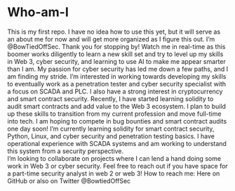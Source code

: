 # Who-am-I
This is my first repo.  I have no idea how to use this yet, but it will serve as an about me for now and will get more organized as I figure this out. I’m @BowTiedOffSec. Thank you for stopping by!  Watch me in real-time as this boomer works diligently to learn a new skill set and try to level up my skills in Web 3, cyber security, and learning to use AI to make me appear smarter than I am. 
My passion for cyber security has led me down a few paths, and I am finding my stride. I’m interested in working towards developing my skills to eventually work as a penetration tester and cyber security specialist with a focus on SCADA and PLC.  I also have a strong interest in cryptocurrency and smart contract security.  Recently, I have started learning solidity to audit smart contracts and add value to the Web 3 ecosystem.  I plan to build up these skills to transition from my current profession and move full-time into tech.  I am hoping to compete in bug bounties and smart contract audits one day soon!
I’m currently learning solidity for smart contract security, Python, Linux, and cyber security and penetration testing basics.  I have operational experience with SCADA systems and am working to understand this system from a security perspective.  
I’m looking to collaborate on projects where I can lend a hand doing some work in Web 3 or cyber security.  Feel free to reach out if you have space for a part-time security analyst in web 2 or web 3!   How to reach me:   Here on GitHub or also on Twitter @BowtiedOffSec
